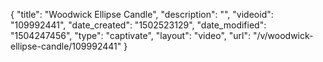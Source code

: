 {
    "title": "Woodwick Ellipse Candle",
    "description": "",
    "videoid": "109992441",
    "date_created": "1502523129",
    "date_modified": "1504247456",
    "type": "captivate",
    "layout": "video",
    "url": "\/v\/woodwick-ellipse-candle\/109992441"
}